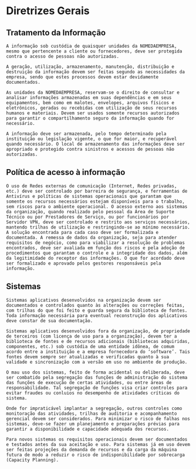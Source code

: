 # Diretrizes Gerais

## Tratamento da Informação

    A informação sob custódia de quaisquer unidades da NOMEDAEMPRESA, mesmo que pertencente a cliente ou fornecedores, deve ser protegida contra o acesso de pessoas não autorizadas.

    A geração, utilização, armazenamento, manutenção, distribuição e destruição da informação devem ser feitas segundo as necessidades da empresa, sendo que estes processos devem estar devidamente documentados.

    As unidades da NOMEDAEMPRESA, reservam-se o direito de consultar e analisar informações armazenadas em suas dependências e em seus equipamentos, bem como em malotes, envelopes, arquivos físicos e eletrônicos, geradas ou recebidas com utilização de seus recursos humanos e materiais. Devem ser usados somente recursos autorizados para garantir o compartilhamento seguro da informação quando for necessário.

    A informação deve ser armazenada, pelo tempo determinado pela instituição ou legislação vigente, o que for maior, e recuperável quando necessário. O local de armazenamento das informações deve ser apropriado e protegido contra sinistros e acessos de pessoas não autorizadas.

## Política de acesso à informação

    O uso de Redes externas de comunicação (Internet, Redes privadas, etc.) deve ser controlado por barreira de segurança, e ferramentas de Antivírus e políticas de sistemas operacionais que garantam que somente os recursos necessários estejam disponíveis para o trabalho, sem riscos para o ambiente operacional. O acesso externo aos sistemas da organização, quando realizado pelo pessoal da Área de Suporte Técnico ou por Prestadores de Serviço, ou por funcionários por Servidor VPN, deve ser controlado e restrito aos serviços necessários, mantendo trilhas de utilização e restringindo-se ao mínimo necessário. A solução encontrada para cada caso deve ser formalizada e documentada. A remessa de dados da organização, seja para atender requisitos de negócio, como para viabilizar a resolução de problemas encontrados, deve ser avaliada em função dos riscos e pela adoção de procedimentos que garantam o controle e a integridade dos dados, além da legitimidade do receptor das informações. O que for acordado deve ser formalizado e aprovado pelos gestores responsáveis pela informação.

## Sistemas

    Sistemas aplicativos desenvolvidos na organização devem ser documentados e controlados quanto às alterações ou correções feitas, com trilhas do que foi feito e guarda segura da biblioteca de fontes. Toda informação necessária para eventual reconstrução dos aplicativos deve constar de sua documentação.

    Sistemas aplicativos desenvolvidos fora da organização, de propriedade de terceiros (com licença de uso para a organização), devem ter a biblioteca de fontes e de recursos adicionais (bibliotecas adquiridas, componentes, etc.) sob custódia de uma entidade idônea, de comum acordo entre a instituição e a empresa fornecedora do ‘software’. Tais fontes devem sempre ser atualizadas e verificadas quanto à sua validade e sincronização com a versão em uso no ambiente de produção.

    O mau uso dos sistemas, feito de forma acidental ou deliberada, deve ser combatido pela segregação das funções de administração do sistema das funções de execução de certas atividades, ou entre áreas de responsabilidade. Tal segregação de funções visa criar controles para evitar fraudes ou conluios no desempenho de atividades críticas do sistema.

    Onde for impraticável implantar a segregação, outros controles como monitoração das atividades, trilhas de auditoria e acompanhamento gerencial devem ser considerados. Para minimizar o risco de falhas nos sistemas, deve-se fazer um planejamento e preparações prévias para garantir a disponibilidade e capacidade adequada dos recursos.

    Para novos sistemas os requisitos operacionais devem ser documentados e testados antes da sua aceitação e uso. Para sistemas já em uso devem ser feitas projeções da demanda de recursos e da carga da máquina futura de modo a reduzir o risco de indisponibilidade por sobrecarga (Capacity Planning).